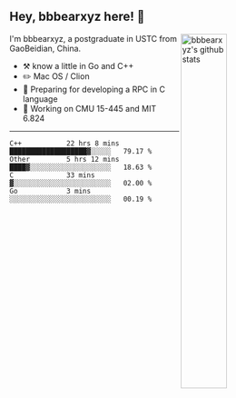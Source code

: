 ## Hey, bbbearxyz here! :wave:

<img align="right" alt="bbbearxyz's github stats" width="40%" src="https://github-readme-stats.vercel.app/api?username=bbbearxyz&show_icons=true">

I'm bbbearxyz, a postgraduate in USTC from GaoBeidian, China.

-   :hammer_and_pick:    know a little in Go and C++
-   :pencil2: Mac OS / Clion
-   :seedling: Preparing for developing a RPC in C language 
-   :thinking: Working on CMU 15-445 and MIT 6.824
---
<!--START_SECTION:waka-->
```text
C++           22 hrs 8 mins   ███████████████████▓░░░░░   79.17 % 
Other         5 hrs 12 mins   ████▓░░░░░░░░░░░░░░░░░░░░   18.63 % 
C             33 mins         ▓░░░░░░░░░░░░░░░░░░░░░░░░   02.00 % 
Go            3 mins          ░░░░░░░░░░░░░░░░░░░░░░░░░   00.19 % 
```
<!--END_SECTION:waka-->
